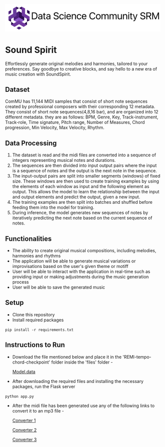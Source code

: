  ![Data Science Community](https://github.com/Data-Science-Community-SRM/template/raw/master/Header.png?raw=true)
# Sound Spirit

Effortlessly generate original melodies and harmonies, tailored to your preferences. Say goodbye to creative blocks, and say hello to a new era of music creation with SoundSpirit.

## Dataset
ComMU has 11,144 MIDI samples that consist of short note sequences created by professional composers with their corresponding 12 metadata.
They consist of short note sequences(4,8,16 bar), and are organized into 12 different metadata. they are as follows: BPM, Genre, Key, Track-instrument, Track-role, Time signature, Pitch range, Number of Measures, Chord progression, Min Velocity, Max Velocity, Rhythm.

## Data Processing
1. The dataset is read and the midi files are converted into a sequence of integers representing musical notes and durations.  
2. The sequences are then divided into input output pairs where the input is a sequence of notes and the output is the next note in the sequence. 
3. The input-output pairs are split into smaller segments (windows) of fixed size. These windows are then used to create training examples by using the elements of each window as input and the following element as output. This allows the model to learn the relationship between the input and output elements and predict the output, given a new input. 
4. The training examples are then split into batches and shuffled before feeding them into the model for training. 
5. During inference, the model generates new sequences of notes by iteratively predicting the next note based on the current sequence of notes.

## Functionalities
* The ability to create original musical compositions, including melodies, harmonies and rhythms
* The  application will be able to generate musical variations or improvisations based on the user's given theme or motiff
* User will be able to interact with the application in real-time such as providing input or making adjustments during the music generation process
* User will be able to save the generated music

## Setup
* Clone this repository
* Install required packages

```pip install -r requirements.txt```
    
## Instructions to Run
* Download the file mentioned below and place it in the 'REMI-tempo-chord-checkpoint' folder inside the 'files' folder  - 
       
   [Model.data](https://drive.google.com/file/d/152BHtFlyN69q53r4GFVlEP1y-jFyhvL0/view?usp=sharing)
* After downloading the required files and installing the necessary packages, run the Flask server

```python app.py```

* After the midi file has been generated use any of the following links to convert it to an mp3 file - 
   
   [Converter 1](https://www.zamzar.com/convert/midi-to-mp3/)
   
   [Converter 2](https://audio.online-convert.com/convert/midi-to-mp3)
   
   [Converter 3](https://converter.app/midi-to-mp3/)



     
     
